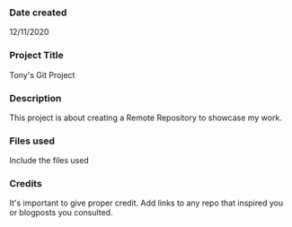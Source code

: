 ### Date created
12/11/2020

### Project Title
Tony's Git Project

### Description
This project is about creating a Remote Repository to showcase my work.

### Files used
Include the files used

### Credits
It's important to give proper credit. Add links to any repo that inspired you or blogposts you consulted.
